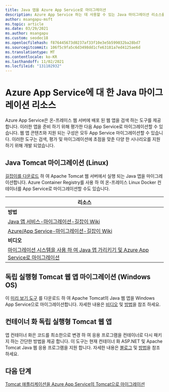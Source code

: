 ```yaml
---
title: Java 앱을 Azure App Service로 마이그레이션
description: Azure App Service 하는 데 사용할 수 있는 Java 마이그레이션 리소스를 검색 합니다.
author: msangapu-msft
ms.topic: article
ms.date: 03/29/2021
ms.author: msangapu
ms.custom: seodec18
ms.openlocfilehash: f876445673d0237af33f10e3e5b599032ba28bd7
ms.sourcegitcommit: 106f5c9fa5c6d3498dd1cfe63181a7ed4125ae6d
ms.translationtype: MT
ms.contentlocale: ko-KR
ms.lasthandoff: 11/02/2021
ms.locfileid: "131102932"
---
```

# <a name="java-migration-resources-for-azure-app-service"></a>Azure App Service에 대 한 Java 마이그레이션 리소스

Azure App Service은 온-프레미스 웹 서버에 배포 된 웹 앱을 검색 하는 도구를 제공 합니다. 이러한 앱을 준비 하기 위해 평가한 다음 App Service로 마이그레이션할 수 있습니다. 웹 앱 콘텐츠와 지원 되는 구성은 모두 App Service 마이그레이션할 수 있습니다. 이러한 도구는 검색, 평가 및 마이그레이션에 초점을 맞춘 다양 한 시나리오를 지원 하기 위해 개발 되었습니다.

## <a name="java-tomcat-migration-linux"></a>Java Tomcat 마이그레이션 (Linux)

[길잡이를 다운로드](https://azure.microsoft.com/services/app-service/migration-assistant/) 하 여 Apache Tomcat 웹 서버에서 실행 되는 Java 앱을 마이그레이션합니다. Azure Container Registry를 사용 하 여 온-프레미스 Linux Docker 컨테이너를 App Service로 마이그레이션할 수도 있습니다.

| 리소스 |
|-----------|
| **방법** |
| [Java 앱 서비스-마이그레이션-길잡이 Wiki](https://github.com/Azure/App-Service-Migration-Assistant/wiki/TOMCAT-Java-Information) |
| [Azure/App Service-마이그레이션-길잡이 Wiki](https://github.com/Azure/App-Service-Migration-Assistant/wiki/Linux-Notes) |
| **비디오** |
|[마이그레이션 시스템을 사용 하 여 Java 앱 가리키기 및 Azure App Service로 마이그레이션](https://www.youtube.com/watch?v=Mpxa0KE0X9k) |

## <a name="standalone-tomcat-web-app-migration-windows-os"></a>독립 실행형 Tomcat 웹 앱 마이그레이션 (Windows OS)

이 [미리 보기 도구](https://azure.microsoft.com/services/app-service/migration-assistant/) 를 다운로드 하 여 Apache Tomcat의 Java 웹 앱을 Windows App Service으로 마이그레이션합니다. 자세한 내용은 [비디오](https://channel9.msdn.com/Shows/The-Launch-Space/Updates-on-Migrating-to-Azure-App-Service) 및 [방법](https://github.com/Azure/App-Service-Migration-Assistant/wiki/TOMCAT-Java-Information)을 참조 하세요.

## <a name="containerize-standalone-tomcat-web-app"></a>컨테이너 화 독립 실행형 Tomcat 웹 앱

앱 컨테이너 화은 코드를 최소한으로 변경 하 여 응용 프로그램을 컨테이너로 다시 패키지 하는 간단한 방법을 제공 합니다. 이 도구는 현재 컨테이너 화 ASP.NET 및 Apache Tomcat Java 웹 응용 프로그램을 지원 합니다. 자세한 내용은 [블로그](https://azure.microsoft.com/blog/accelerate-application-modernization-with-azure-migrate-app-containerization/) 및 [방법](../migrate/tutorial-app-containerization-java-app-service.md)을 참조 하세요.

## <a name="next-steps"></a>다음 단계

[Tomcat 애플리케이션을 Azure App Service의 Tomcat으로 마이그레이션](/azure/developer/java/migration/migrate-tomcat-to-tomcat-app-service)
